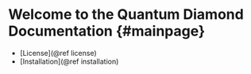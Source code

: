 Welcome to the Quantum Diamond Documentation                {#mainpage}
============

* [License](@ref license)
* [Installation](@ref installation)

